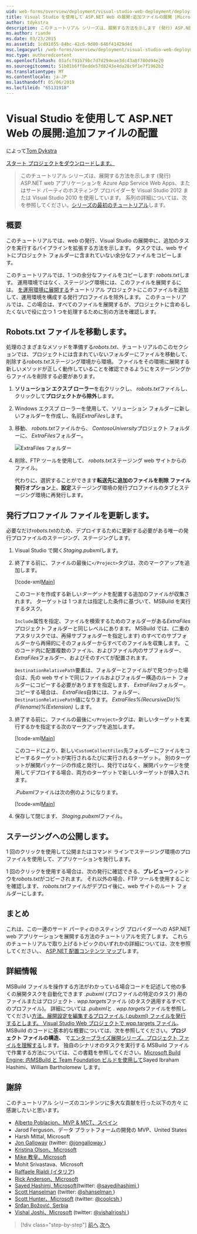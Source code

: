 ```yaml
---
uid: web-forms/overview/deployment/visual-studio-web-deployment/deploying-extra-files
title: Visual Studio を使用して ASP.NET Web の展開:追加ファイルの展開 |Microsoft Docs
author: tdykstra
description: このチュートリアル シリーズは、展開する方法を示します (発行) ASP.NET web アプリケーションを Azure App Service Web Apps、またはサード パーティのホスティング プロバイダーを使用して、.
ms.author: riande
ms.date: 03/23/2015
ms.assetid: 1cd91055-84bc-42c6-9d80-646f41429d4d
msc.legacyurl: /web-forms/overview/deployment/visual-studio-web-deployment/deploying-extra-files
msc.type: authoredcontent
ms.openlocfilehash: 03afcf91b79bc7d7d294eae3dc43a8f780d94e20
ms.sourcegitcommit: 51b01b6ff8edde57d8243e4da28c9f1e7f1962b2
ms.translationtype: MT
ms.contentlocale: ja-JP
ms.lasthandoff: 05/06/2019
ms.locfileid: "65131918"
---
```

# <a name="aspnet-web-deployment-using-visual-studio-deploying-extra-files"></a>Visual Studio を使用して ASP.NET Web の展開:追加ファイルの配置

によって[Tom Dykstra](https://github.com/tdykstra)

[スタート プロジェクトをダウンロードします。](http://go.microsoft.com/fwlink/p/?LinkId=282627)

> このチュートリアル シリーズは、展開する方法を示します (発行) ASP.NET web アプリケーションを Azure App Service Web Apps、またはサード パーティのホスティング プロバイダーを Visual Studio 2012 または Visual Studio 2010 を使用しています。 系列の詳細については、次を参照してください。[シリーズの最初のチュートリアル](introduction.md)します。

## <a name="overview"></a>概要

このチュートリアルでは、web の発行、Visual Studio の展開中に、追加のタスクを実行するパイプラインを拡張する方法を示します。 タスクでは、web サイトにプロジェクト フォルダーに含まれていない余分なファイルをコピーします。

このチュートリアルでは、1 つの余分なファイルをコピーします: *robots.txt*します。 運用環境ではなく、ステージング環境には、このファイルを展開するには。 [を運用環境に展開する](deploying-to-production.md)チュートリアル プロジェクトにこのファイルを追加して、運用環境を構成する発行プロファイルを除外します。 このチュートリアルでは、この場合は、すべてのファイルを展開するが、プロジェクトに含めるしたくないで役に立つ 1 つを処理するために別の方法を確認します。

## <a name="move-the-robotstxt-file"></a>Robots.txt ファイルを移動します。

処理のさまざまなメソッドを準備する*robots.txt*、チュートリアルのこのセクションでは、プロジェクトには含まれていないフォルダーにファイルを移動して、削除する*robots.txt*ステージング環境から環境。 ファイルをその環境に展開する新しいメソッドが正しく動作していることを確認できるようにをステージングからファイルを削除する必要があります。

1. **ソリューション エクスプ ローラー**を右クリックし、 *robots.txt*ファイルし、クリックして**プロジェクトから除外**します。
2. Windows エクスプ ローラーを使用して、ソリューション フォルダーに新しいフォルダーを作成し、名前*ExtraFiles*します。
3. 移動、 *robots.txt*ファイルから、 *ContosoUniversity*プロジェクト フォルダーに、 *ExtraFiles*フォルダー。

    ![ExtraFiles フォルダー](deploying-extra-files/_static/image1.png)
4. 削除、FTP ツールを使用して、 *robots.txt*ステージング web サイトからのファイル。

    代わりに、選択することができます**転送先に追加のファイルを削除** **ファイル発行オプション**上、**設定**ステージング環境の発行プロファイルのタブとステージング環境に再発行します。

## <a name="update-the-publish-profile-file"></a>発行プロファイル ファイルを更新します。

必要なだけ*robots.txt*のため、デプロイするために更新する必要がある唯一の発行プロファイルのステージング、ステージングします。

1. Visual Studio で開く*Staging.pubxml*します。
2. 終了する前に、ファイルの最後に`</Project>`タグは、次のマークアップを追加します。

    [!code-xml[Main](deploying-extra-files/samples/sample1.xml)]

    このコードを作成する新しい*ターゲット*を配置する追加のファイルが収集されます。 ターゲットは 1 つまたは指定した条件に基づいて、MSBuild を実行するタスク。

    `Include`属性を指定、ファイルを検索するためのフォルダーがある*ExtraFiles*プロジェクト フォルダーと同じレベルにあります。 MSBuild では、(二重のアスタリスクでは、再帰サブフォルダーを指定します) のすべてのサブフォルダーから再帰的にそのフォルダーからすべてのファイルを収集します。 このコード内に配置複数のファイル、およびファイル内のサブフォルダー、 *ExtraFiles*フォルダー、およびそのすべてが配置されます。

    `DestinationRelativePath`要素は、フォルダーとファイルがで見つかった場合は、先の web サイトで同じファイルおよびフォルダー構造のルート フォルダーにコピーする必要がありますを指定します、 *ExtraFiles*フォルダー。 コピーする場合は、 *ExtraFiles*自体には、フォルダー、`DestinationRelativePath`値になります。 *ExtraFiles\%(RecursiveDir)%(Filename)%(Extension)* します。
3. 終了する前に、ファイルの最後に`</Project>`タグは、新しいターゲットを実行するかを指定する次のマークアップを追加します。

    [!code-xml[Main](deploying-extra-files/samples/sample2.xml)]

    このコードにより、新しい`CustomCollectFiles`先フォルダーにファイルをコピーするターゲットが実行されるたびに実行されるターゲット。 別のターゲットが展開パッケージの作成と発行し、発行ではなく、展開パッケージを使用してデプロイする場合、両方のターゲットで新しいターゲットが挿入されます。

    *.Pubxml*ファイルは次の例のようになります。

    [!code-xml[Main](deploying-extra-files/samples/sample3.xml?highlight=53-71)]
4. 保存して閉じます、 *Staging.pubxml*ファイル。

## <a name="publish-to-staging"></a>ステージングへの公開します。

1 回のクリックを使用して公開またはコマンド ラインでステージング環境のプロファイルを使用して、アプリケーションを発行します。

1 回のクリックを使用する場合は、次の発行に確認できる、**プレビュー**ウィンドウを*robots.txt*がコピーされます。 それ以外の場合、FTP ツールを使用することを確認します、 *robots.txt*ファイルがデプロイ後に、web サイトのルート フォルダーにします。

## <a name="summary"></a>まとめ

これは、この一連のサード パーティのホスティング プロバイダーへの ASP.NET web アプリケーションを展開する方法のチュートリアルを完了します。 これらのチュートリアルで取り上げるトピックのいずれかの詳細については、次を参照してください。、 [ASP.NET 配置コンテンツ マップ](https://go.microsoft.com/fwlink/p/?LinkId=282413)します。

## <a name="more-information"></a>詳細情報

MSBuild ファイルを操作する方法がわかっている場合コードを記述して他の多くの展開タスクを自動化できます *.pubxml* (プロファイルの特定のタスク) 用のファイルまたはプロジェクト *. wpp.targets*ファイル (のタスク適用するすべてのプロファイル)。 詳細については *.pubxml*と *. wpp.targets*ファイルを参照してください[方法。展開設定を編集するプロファイル (.pubxml) ファイルを発行するとします。 Visual Studio Web プロジェクトで wpp.targets ファイル](https://msdn.microsoft.com/library/ff398069)。 MSBuild のコードに基本的な概要については、次を参照してください。**プロジェクト ファイルの構造、** で[エンタープライズ展開シリーズ。プロジェクト ファイルを理解する](../web-deployment-in-the-enterprise/understanding-the-project-file.md)します。 独自のシナリオのタスクを実行する MSBuild ファイルで作業する方法については、この書籍を参照してください。[Microsoft Build Engine: 内MSBuild と Team Foundation ビルドを使用して](http://msbuildbook.com)Sayed Ibraham Hashimi、William Bartholomew します。

## <a name="acknowledgements"></a>謝辞

このチュートリアル シリーズのコンテンツに多大な貢献を行った以下の方々 に感謝したいと思います。

- [Alberto Poblacion、MVP &amp; MCT、スペイン](https://mvp.microsoft.com/mvp/Alberto%20Poblacion%20Bolano-36772)
- Jarod Ferguson、データ プラットフォームの開発の MVP、United States
- Harsh Mittal, Microsoft
- [Jon Galloway](https://weblogs.asp.net/jgalloway) (twitter: [ @jongalloway ](http://twitter.com/jongalloway))
- [Kristina Olson、Microsoft](https://blogs.iis.net/krolson/default.aspx)
- [Mike 教皇、Microsoft](http://www.mikepope.com/blog/DisplayBlog.aspx)
- Mohit Srivastava、Microsoft
- [Raffaele Rialdi (イタリア)](http://www.iamraf.net/)
- [Rick Anderson、Microsoft](https://blogs.msdn.com/b/rickandy/)
- [Sayed Hashimi, Microsoft](http://sedodream.com/default.aspx)(twitter: [ @sayedihashimi ](http://twitter.com/sayedihashimi))
- [Scott Hanselman](http://www.hanselman.com/blog/) (twitter: [ @shanselman ](http://twitter.com/shanselman))
- [Scott Hunter、Microsoft](https://blogs.msdn.com/b/scothu/) (twitter: [ @coolcsh ](http://twitter.com/coolcsh))
- [Srđan Božović, Serbia](http://msforge.net/blogs/zmajcek/)
- [Vishal Joshi、Microsoft](http://vishaljoshi.blogspot.com/) (twitter: [ @vishalrjoshi ](http://twitter.com/vishalrjoshi))

> [!div class="step-by-step"]
> [前へ](command-line-deployment.md)
> [次へ](troubleshooting.md)

